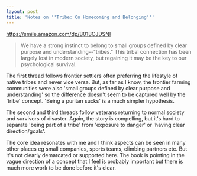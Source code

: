 ```yaml
---
layout: post
title: 'Notes on ''Tribe: On Homecoming and Belonging'''
---
```


<https://smile.amazon.com/dp/B01BCJDSNI>

> We have a strong instinct to belong to small groups defined by clear purpose and understanding--"tribes." This tribal connection has been largely lost in modern society, but regaining it may be the key to our psychological survival. 

The first thread follows frontier settlers often preferring the lifestyle of native tribes and never vice versa. But, as far as I know, the frontier farming communities were also 'small groups defined by clear purpose and understanding' so the difference doesn't seem to be captured well by the 'tribe' concept. 'Being a puritan sucks' is a much simpler hypothesis. 

The second and third threads follow veterans returning to normal society and survivors of disaster. Again, the story is compelling, but it's hard to separate 'being part of a tribe' from 'exposure to danger' or 'having clear direction/goals'. 

The core idea resonates with me and I think aspects can be seen in many other places eg small companies, sports teams, climbing partners etc. But it's not clearly demarcated or supported here. The book is pointing in the vague direction of a concept that I feel is probably important but there is much more work to be done before it's clear. 

